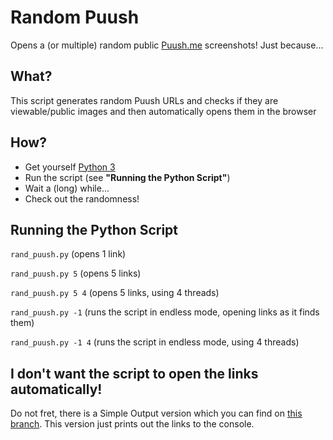 # Random Puush
Opens a (or multiple) random public [Puush.me](http://puush.me) screenshots!
Just because...

## What?
This script generates random Puush URLs and checks if they are viewable/public images and then automatically opens them in the browser

## How?
* Get yourself [Python 3](https://www.python.org/downloads/)
* Run the script (see **"Running the Python Script"**)
* Wait a (long) while...
* Check out the randomness!

## Running the Python Script
`rand_puush.py` (opens 1 link)

`rand_puush.py 5` (opens 5 links)

`rand_puush.py 5 4` (opens 5 links, using 4 threads)

`rand_puush.py -1` (runs the script in endless mode, opening links as it finds them)

`rand_puush.py -1 4` (runs the script in endless mode, using 4 threads)

## I don't want the script to open the links automatically!
Do not fret, there is a Simple Output version which you can find on [this branch](https://github.com/Maxzilla60/Random-Puush/tree/simple-output-script). This version just prints out the links to the console.
